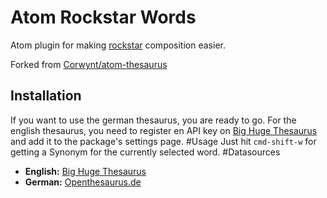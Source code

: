 # Atom Rockstar Words

Atom plugin for making [rockstar](https://github.com/RockstarLang/rockstar) composition easier.

Forked from [Corwynt/atom-thesaurus](https://github.com/Corwynt/atom-thesaurus)

## Installation

If you want to use the german thesaurus, you are ready to go. For the english thesaurus, you need to register en API key on [Big Huge Thesaurus](http://words.bighugelabs.com/api.php) and add it to the package's settings page.
#Usage
Just hit `cmd-shift-w` for getting a Synonym for the currently selected word.
#Datasources
- **English:** [Big Huge Thesaurus](http://words.bighugelabs.com/api.php)
- **German:** [Openthesaurus.de](https://www.openthesaurus.de/)
